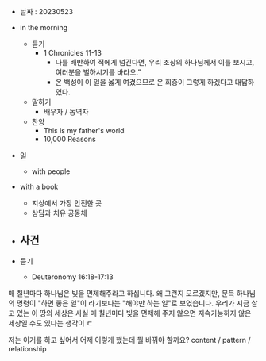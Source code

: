 - 날짜 : 20230523
- in the morning
	- 듣기
		- 1 Chronicles 11-13
			- 나를 배반하여 적에게 넘긴다면, 우리 조상의 하나님께서 이를 보시고, 여러분을 벌하시기를 바라오.”
			- 온 백성이 이 일을 옳게 여겼으므로 온 회중이 그렇게 하겠다고 대답하였다. 
	- 말하기
		-  배우자 / 동역자 
	- 찬양
		- This is my father's world
		- 10,000 Reasons
- 일
	- with people
		
- with a book
	- 지상에서 가장 안전한 곳
	- 상담과 치유 공동체
- 사건
	- 
- 듣기
	- Deuteronomy  16:18-17:13

매 칠년마다 하나님은 빚을 면제해주라고 하십니다. 왜 그런지 모르겠지만, 문득 하나님의 명령이 "하면 좋은 일"이 라기보다는 "해야만 하는 일"로 보였습니다. 우리가 지금 살고 있는 이 땅의 세상은 사실 매 칠년마다 빚을 면제해 주지 않으면 지속가능하지 않은 세상일 수도 있다는 생각이 ㄷ

저는 이거를 하고 싶어서 어제 이렇게 했는데 뭘 바꿔야 할까요?
content / pattern / relationship